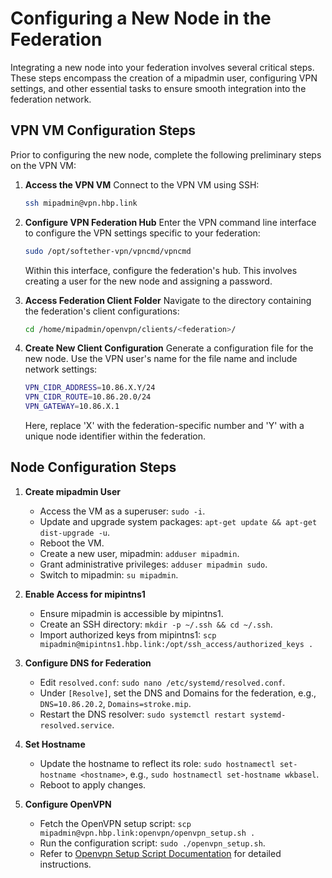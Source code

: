 # Configuring a New Node in the Federation

Integrating a new node into your federation involves several critical steps. These steps encompass the creation of a mipadmin user, configuring VPN settings, and other essential tasks to ensure smooth integration into the federation network.

## VPN VM Configuration Steps

Prior to configuring the new node, complete the following preliminary steps on the VPN VM:

1. **Access the VPN VM**
   Connect to the VPN VM using SSH:
   ```bash
   ssh mipadmin@vpn.hbp.link
   ```

2. **Configure VPN Federation Hub**
   Enter the VPN command line interface to configure the VPN settings specific to your federation:
   ```bash
   sudo /opt/softether-vpn/vpncmd/vpncmd
   ```
   Within this interface, configure the federation's hub. This involves creating a user for the new node and assigning a password.

3. **Access Federation Client Folder**
   Navigate to the directory containing the federation's client configurations:
   ```bash
   cd /home/mipadmin/openvpn/clients/<federation>/
   ```

4. **Create New Client Configuration**
   Generate a configuration file for the new node. Use the VPN user's name for the file name and include network settings:
   ```bash
   VPN_CIDR_ADDRESS=10.86.X.Y/24
   VPN_CIDR_ROUTE=10.86.20.0/24
   VPN_GATEWAY=10.86.X.1
   ```
   Here, replace 'X' with the federation-specific number and 'Y' with a unique node identifier within the federation.

## Node Configuration Steps

1. **Create mipadmin User**
   - Access the VM as a superuser: `sudo -i`.
   - Update and upgrade system packages: `apt-get update && apt-get dist-upgrade -u`.
   - Reboot the VM.
   - Create a new user, mipadmin: `adduser mipadmin`.
   - Grant administrative privileges: `adduser mipadmin sudo`.
   - Switch to mipadmin: `su mipadmin`.

2. **Enable Access for mipintns1**
   - Ensure mipadmin is accessible by mipintns1.
   - Create an SSH directory: `mkdir -p ~/.ssh && cd ~/.ssh`.
   - Import authorized keys from mipintns1: `scp mipadmin@mipintns1.hbp.link:/opt/ssh_access/authorized_keys .`

3. **Configure DNS for Federation**
   - Edit `resolved.conf`: `sudo nano /etc/systemd/resolved.conf`.
   - Under `[Resolve]`, set the DNS and Domains for the federation, e.g., `DNS=10.86.20.2`, `Domains=stroke.mip`.
   - Restart the DNS resolver: `sudo systemctl restart systemd-resolved.service`.

4. **Set Hostname**
   - Update the hostname to reflect its role: `sudo hostnamectl set-hostname <hostname>`, e.g., `sudo hostnamectl set-hostname wkbasel`.
   - Reboot to apply changes.

5. **Configure OpenVPN**
   - Fetch the OpenVPN setup script: `scp mipadmin@vpn.hbp.link:openvpn/openvpn_setup.sh .`
   - Run the configuration script: `sudo ./openvpn_setup.sh`.
   - Refer to [Openvpn Setup Script Documentation](vpn/VPNClientConfiguration.md) for detailed instructions.
